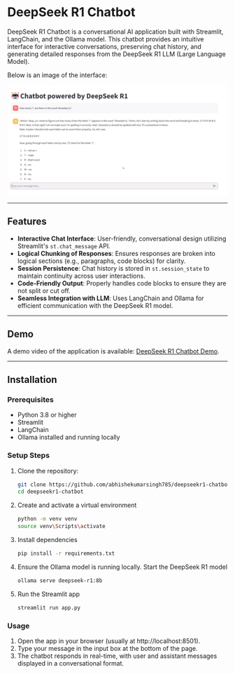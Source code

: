 # DeepSeek R1 Chatbot

DeepSeek R1 Chatbot is a conversational AI application built with Streamlit, LangChain, and the Ollama model. This chatbot provides an intuitive interface for interactive conversations, preserving chat history, and generating detailed responses from the DeepSeek R1 LLM (Large Language Model).

Below is an image of the interface:

![DeepSeek R1 Interface](deepseekr1.png)


---

## Features

- **Interactive Chat Interface**: User-friendly, conversational design utilizing Streamlit's `st.chat_message` API.
- **Logical Chunking of Responses**: Ensures responses are broken into logical sections (e.g., paragraphs, code blocks) for clarity.
- **Session Persistence**: Chat history is stored in `st.session_state` to maintain continuity across user interactions.
- **Code-Friendly Output**: Properly handles code blocks to ensure they are not split or cut off.
- **Seamless Integration with LLM**: Uses LangChain and Ollama for efficient communication with the DeepSeek R1 model.

---

## Demo

A demo video of the application is available: [DeepSeek R1 Chatbot Demo](https://drive.google.com/file/d/1_oQgtOoI0Nk2ONDNUnwxvww9JnDWphWv/view?usp=sharing).

---

## Installation

### Prerequisites

- Python 3.8 or higher
- Streamlit
- LangChain
- Ollama installed and running locally

### Setup Steps

1. Clone the repository:
   ```bash
   git clone https://github.com/abhishekumarsingh785/deepseekr1-chatbot.git
   cd deepseekr1-chatbot
   ```
2. Create and activate a virtual environment
   ```bash
   python -m venv venv
   source venv\Scripts\activate
   ```
3. Install dependencies
   ```bash
   pip install -r requirements.txt
   ```
4. Ensure the Ollama model is running locally. Start the DeepSeek R1 model
   ```bash
   ollama serve deepseek-r1:8b
   ```
5. Run the Streamlit app
   ```bash
   streamlit run app.py
   ```
### Usage
1. Open the app in your browser (usually at http://localhost:8501).
2. Type your message in the input box at the bottom of the page.
3. The chatbot responds in real-time, with user and assistant messages displayed in a conversational format.


